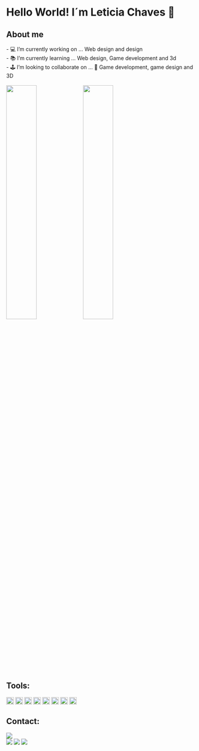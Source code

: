 <h1>Hello World! I´m Leticia Chaves 🖖</h1>

<div>
         <h2>About me</h2>
         <span> - 💻 I’m currently working on ... Web design and design </span><br>
         <span>- 📚 I’m currently learning ... Web design, Game development and 3d</span><br>
        <span> - 🕹️ I’m looking to collaborate on ... 👾 Game development, game design and 3D</span>
</div>
         <br>
         <img width="40%" padding-right="0px" margin-bottom="0px" align="left" src="https://github-readme-stats.vercel.app/api?username=lepleen&show_icons=true&theme=blueberry&border_radius=none&border-style=none"/>
         <img  width="40%" margin-top="0px" margin-bottom="0px" aling="right" src="https://github-readme-stats.vercel.app/api/top-langs/?username=lepleen&layout=compact&theme=blueberry&&border_radius=none&"/>

</div>

<div display="block">
         <h2>Tools:</h2>
         <img height="20px" src="https://img.shields.io/badge/Adobe%20after%20affects-CF96FD?style=for-the badge&logo=Adobe%20after%20effects&logoColor=393665" />
         <img  height="20px" src="https://img.shields.io/badge/Adobe%20Illustrator-FF9A00?style=for-the-badge&logo=adobe%20illustrator&logoColor=white"/>
         <img height="20px" src="https://img.shields.io/badge/Adobe%20Photoshop-31A8FF?style=for-the-badge&logo=Adobe%20Photoshop&logoColor=black"/>
         <img  height="20px" src="https://img.shields.io/badge/Adobe%20XD-470137?style=for-the-badge&logo=Adobe%20XD&logoColor=#FF61F6"/>
         <img  height="20px" src="https://img.shields.io/badge/blender-%23F5792A.svg?style=for-the-badge&logo=blender&logoColor=white"/>
         <img  height="20px" src="https://img.shields.io/badge/Figma-F24E1E?style=for-the-badge&logo=figma&logoColor=white"/>
         <img   height="20px" src="https://img.shields.io/badge/gimp-5C5543?style=for-the-badge&logo=gimp&logoColor=white"/>
         <img  height="20px" src="https://img.shields.io/badge/Krita-203759?style=for-the-badge&logo=krita&logoColor=EEF37B"/>
        

         
</div>

<div display="inline">
         <h2>Contact:</h2>
         <address>
       <a href="mailto:leticiachavescs@gmail.com"><img src="https://img.shields.io/badge/Gmail-D14836?style=for-the-badge&logo=gmail&logoColor=white" target="_blank"/></a>
         </address>
         <a href="https://www.behance.net/Lepleen"><img src="https://img.shields.io/badge/-Behance-blue?style=for-the-badge&logo=behance&logoColor=white" target="_blank"/></a>
         <a href="https://www.instagram.com/lepleen/"><img src="https://img.shields.io/badge/Instagram-E4405F?style=for-the-badge&logo=instagram&logoColor=white"/></a>
         <a href="https://www.linkedin.com/in/lepleen/"><img src="https://img.shields.io/badge/LinkedIn-0077B5?style=for-the-badge&logo=linkedin&logoColor=white" target="_blank"/></a>
</div>





<!--

 <img src=""/>
         <img src=""/>
         <img src=""/>
         <img src=""/>
         <img src=""/>
         <img src=""/>
         <img src=""/>

<div display="block">
         <h2>Tools:</h2>
         <img src="![Blender](https://img.shields.io/badge/blender-%23F5792A.svg?style=for-the-badge&logo=blender&logoColor=white)"/>
         <img src="![Adobe XD](https://img.shields.io/badge/Adobe%20XD-470137?style=for-the-badge&logo=Adobe%20XD&logoColor=#FF61F6)"/>
         <img src="![Adobe Illustrator](https://img.shields.io/badge/adobe%20illustrator-%23FF9A00.svg?style=for-the-badge&logo=adobe%20illustrator&logoColor=white)"/>
         <img src="![Adobe Photoshop](https://img.shields.io/badge/adobe%20photoshop-%2331A8FF.svg?style=for-the-badge&logo=adobe%20photoshop&logoColor=white)"/>
         <img src="![Gimp Gnu Image Manipulation Program](https://img.shields.io/badge/Gimp-657D8B?style=for-the-badge&logo=gimp&logoColor=FFFFFF)"/>
         <img src="![Inkscape](https://img.shields.io/badge/Inkscape-e0e0e0?style=for-the-badge&logo=inkscape&logoColor=080A13)"/>
         <img src="![Krita](https://img.shields.io/badge/Krita-203759?style=for-the-badge&logo=krita&logoColor=EEF37B)"/>
</div>




**lepleen/Lepleen** is a ✨ _special_ ✨ repository because its `README.md` (this file) appears on your GitHub profile.

Here are some ideas to get you started:

- 🔭 I’m currently working on ... Web design and design 
- 🌱 I’m currently learning ... Web design, Game development and 3d
- 🕹️ I’m looking to collaborate on ...Game development, game design and 3D
- 💬 How to reach me: 
Contact: leticiachavescs@gmail.com
         https://www.behance.net/Lepleen
         https://www.instagram.com/lepleen/?hl=en
- ⚡ Fun fact: ...

Links uteis para depois
https://github.com/anuraghazra/github-readme-stats

Repositório do roteiro desse vídeo: https://github.com/rafaballerini/Perf...
Repositório do meu perfil - https://github.com/rafaballerini/rafa...
Guia de markdown - https://docs.pipz.com/central-de-ajud...
Site de emojis - https://emojipedia.org/search/?q=bag
Repositório do Github Stats - https://github.com/anuraghazra/github...
Site de Badges 1 - https://dev.to/envoy_/150-badges-for-...
Fazedor de gifs - https://picrew.me/image_maker/338224
Passo a passo de como adicionar a cobrinha de commit - https://www.instagram.com/p/CPjUBhXDNEE/
-->
